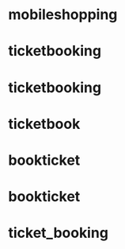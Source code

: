 # mobileshopping
# ticketbooking
# ticketbooking
# ticketbook
# bookticket
# bookticket
# ticket_booking
